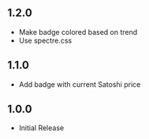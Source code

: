 ## 1.2.0

- Make badge colored based on trend
- Use spectre.css

## 1.1.0

- Add badge with current Satoshi price

## 1.0.0

- Initial Release
